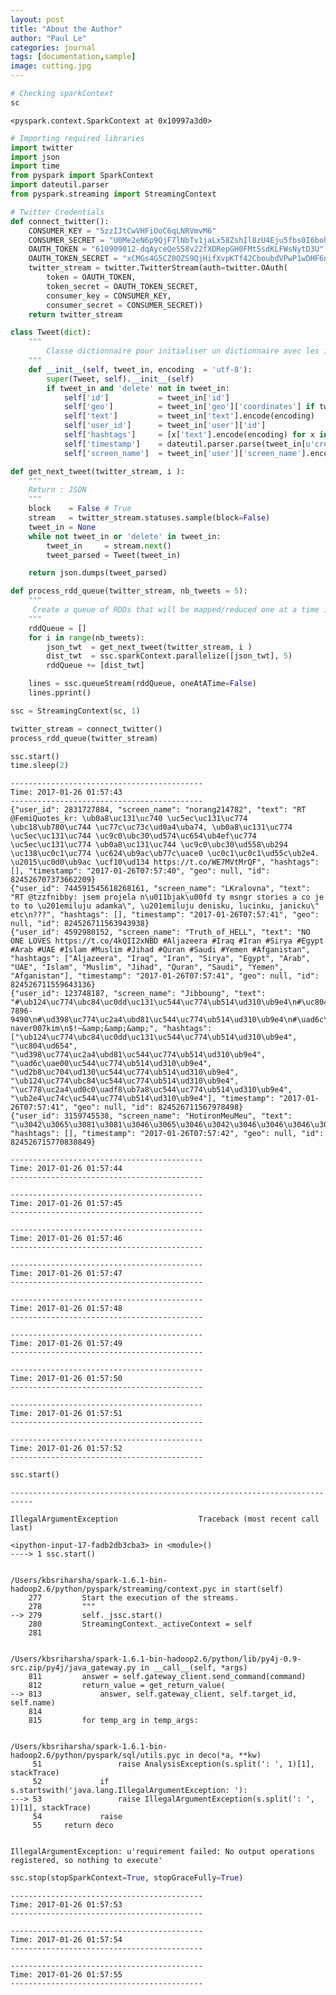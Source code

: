 ```yaml
---
layout: post
title: "About the Author"
author: "Paul Le"
categories: journal
tags: [documentation,sample]
image: cutting.jpg
---
```



```python
# Checking sparkContext
sc
```




    <pyspark.context.SparkContext at 0x10997a3d0>




```python
# Importing required libraries
import twitter
import json
import time
from pyspark import SparkContext
import dateutil.parser
from pyspark.streaming import StreamingContext
```


```python
# Twitter Credentials
def connect_twitter():
    CONSUMER_KEY = "5zzIJtCwVHFiOoC6qLNRVmvM6"
    CONSUMER_SECRET = "U0Me2eN6p9QjF7lNbTv1jaLx58ZshIl8zU4Eju5fbs0I6bohr7"
    OAUTH_TOKEN = "610909012-dqAyceQeS58v22fXDRepGH0FMtSsdKLFWsNytD3U"
    OAUTH_TOKEN_SECRET = "xCMGs4G5CZ0OZS9QjHifXvpKTf42CboubdVPwP1wDHF6n" 
    twitter_stream = twitter.TwitterStream(auth=twitter.OAuth(
        token = OAUTH_TOKEN,
        token_secret = OAUTH_TOKEN_SECRET,
        consumer_key = CONSUMER_KEY,
        consumer_secret = CONSUMER_SECRET))
    return twitter_stream
```


```python
class Tweet(dict):
    """
        Classe dictionnaire pour initialiser un dictionnaire avec les informations d'un tweet.
    """
    def __init__(self, tweet_in, encoding  = 'utf-8'):
        super(Tweet, self).__init__(self)
        if tweet_in and 'delete' not in tweet_in:
            self['id']           = tweet_in['id']
            self['geo']          = tweet_in['geo']['coordinates'] if tweet_in['geo'] else None
            self['text']         = tweet_in['text'].encode(encoding)
            self['user_id']      = tweet_in['user']['id'] 
            self['hashtags']     = [x['text'].encode(encoding) for x in tweet_in['entities']['hashtags']]
            self['timestamp']    = dateutil.parser.parse(tweet_in[u'created_at']).replace(tzinfo=None).isoformat()
            self['screen_name']  = tweet_in['user']['screen_name'].encode(encoding)
```


```python
def get_next_tweet(twitter_stream, i ):
    """
    Return : JSON
    """
    block    = False # True
    stream   = twitter_stream.statuses.sample(block=False) 
    tweet_in = None        
    while not tweet_in or 'delete' in tweet_in:
        tweet_in     = stream.next()
        tweet_parsed = Tweet(tweet_in)

    return json.dumps(tweet_parsed)
```


```python
def process_rdd_queue(twitter_stream, nb_tweets = 5):
    """
     Create a queue of RDDs that will be mapped/reduced one at a time in 1 second intervals.
    """
    rddQueue = []
    for i in range(nb_tweets):
        json_twt  = get_next_tweet(twitter_stream, i ) 
        dist_twt  = ssc.sparkContext.parallelize([json_twt], 5)
        rddQueue += [dist_twt]

    lines = ssc.queueStream(rddQueue, oneAtATime=False)
    lines.pprint()
```


```python
ssc = StreamingContext(sc, 1)
```


```python
twitter_stream = connect_twitter()
process_rdd_queue(twitter_stream)

ssc.start()
time.sleep(2)
```

    -------------------------------------------
    Time: 2017-01-26 01:57:43
    -------------------------------------------
    {"user_id": 2831727884, "screen_name": "norang214782", "text": "RT @FemiQuotes_kr: \ub0a8\uc131\uc740 \uc5ec\uc131\uc774 \ubc18\ub780\uc744 \uc77c\uc73c\ud0a4\uba74, \ub0a8\uc131\uc774 \uc5ec\uc131\uc744 \uc9c0\ubc30\ud574\uc654\ub4ef\uc774 \uc5ec\uc131\uc774 \ub0a8\uc131\uc744 \uc9c0\ubc30\ud558\ub294 \uc138\uc0c1\uc774 \uc624\ub9ac\ub77c\uace0 \uc0c1\uc0c1\ud55c\ub2e4. \u2015\uc0d0\ub9ac \ucf10\ud134 https://t.co/WE7MVtMrQF", "hashtags": [], "timestamp": "2017-01-26T07:57:40", "geo": null, "id": 824526707373662209}
    {"user_id": 744591545618268161, "screen_name": "LKralovna", "text": "RT @tzzfnibby: jsem projela n\u011bjak\u00fd ty msngr stories a co je to to \u201emiluju adamka\", \u201emiluju denisku, lucinku, janicku\" etc\n???", "hashtags": [], "timestamp": "2017-01-26T07:57:41", "geo": null, "id": 824526711563943938}
    {"user_id": 4592980152, "screen_name": "Truth_of_HELL", "text": "NO ONE LOVES https://t.co/4kQII2xNBD #Aljazeera #Iraq #Iran #Sirya #Egypt #Arab #UAE #Islam #Muslim #Jihad #Quran #Saudi #Yemen #Afganistan", "hashtags": ["Aljazeera", "Iraq", "Iran", "Sirya", "Egypt", "Arab", "UAE", "Islam", "Muslim", "Jihad", "Quran", "Saudi", "Yemen", "Afganistan"], "timestamp": "2017-01-26T07:57:41", "geo": null, "id": 824526711559643136}
    {"user_id": 123748187, "screen_name": "Jibboung", "text": "#\ub124\uc774\ubc84\uc0dd\uc131\uc544\uc774\ub514\ud310\ub9e4\n#\uc804\ud654:070-7896-9490\n#\ud398\uc774\uc2a4\ubd81\uc544\uc774\ub514\ud310\ub9e4\n#\uad6c\uae00\uc544\uc774\ub514\ud310\ub9e4\n#\ud2b8\uc704\ud130\uc544\uc774\ub514\ud310\ub9e4\n#\ub124\uc774\ubc84\uc544\uc774\ub514\ud310\ub9e4\n#\uc778\uc2a4\ud0c0\uadf8\ub7a8\uc544\uc774\ub514\ud310\ub9e4\n#\ub2e4\uc74c\uc544\uc774\ub514\ud310\ub9e4\nskype: naver007kim\n$!~&amp;&amp;&amp;", "hashtags": ["\ub124\uc774\ubc84\uc0dd\uc131\uc544\uc774\ub514\ud310\ub9e4", "\uc804\ud654", "\ud398\uc774\uc2a4\ubd81\uc544\uc774\ub514\ud310\ub9e4", "\uad6c\uae00\uc544\uc774\ub514\ud310\ub9e4", "\ud2b8\uc704\ud130\uc544\uc774\ub514\ud310\ub9e4", "\ub124\uc774\ubc84\uc544\uc774\ub514\ud310\ub9e4", "\uc778\uc2a4\ud0c0\uadf8\ub7a8\uc544\uc774\ub514\ud310\ub9e4", "\ub2e4\uc74c\uc544\uc774\ub514\ud310\ub9e4"], "timestamp": "2017-01-26T07:57:41", "geo": null, "id": 824526711567978498}
    {"user_id": 3159745538, "screen_name": "HotironMeuMeu", "text": "\u3042\u3065\u3081\u3081\u3046\u3065\u3046\u3042\u3046\u3046\u3046\u3046\u3044\u3046\u3046\u3046\u3042\u3065\u3046\u3081\u3046\u3065\u3081\u3081\u3065\u3081\u3044\u3065\u3065\u3065\u3081\u3046\u3046\u3042\u3065\u3081\u3065\u3042\u3042\u3081\u3044\u3046\u3044\u3044\u3046\u3042\u3081\u3081\u3081\u3065\u3042\u3081\u3046\u3042\u3044\u3081\u3042\u3081\u3044\u3042\u3044\u3044\u3046\u3046\u3046\u3065\u3044\u3065\u3044\u3046\u3042\u3046\u3044\u3042\u3044\u3044\u3044\u3044\u3044\u3046\u3042\u3042\u3044\u3065\u3065\u3081\u3065\u3081\u3044\u3046\u3081\u3081\u3042\u3044\u3065\u3044\u3042\u3065\u3046\u3042\u3065\u3042\u3046\u3065\u3081\u3081\u3044\u3081\u3042\u3065\u3046\u3065\u3042\u3046\u3081\u3044\u3065\u3046\u3042\u3044\u3046\u3044\u3044\u3081\u3046\u3081\u3065\u3081\u3065\u3046\u3046\u3044\u3046\u3065\u3046\u3065\u3046\u3081\u3042\u3044", "hashtags": [], "timestamp": "2017-01-26T07:57:42", "geo": null, "id": 824526715770830849}
    
    -------------------------------------------
    Time: 2017-01-26 01:57:44
    -------------------------------------------
    
    -------------------------------------------
    Time: 2017-01-26 01:57:45
    -------------------------------------------
    
    -------------------------------------------
    Time: 2017-01-26 01:57:46
    -------------------------------------------
    
    -------------------------------------------
    Time: 2017-01-26 01:57:47
    -------------------------------------------
    
    -------------------------------------------
    Time: 2017-01-26 01:57:48
    -------------------------------------------
    
    -------------------------------------------
    Time: 2017-01-26 01:57:49
    -------------------------------------------
    
    -------------------------------------------
    Time: 2017-01-26 01:57:50
    -------------------------------------------
    
    -------------------------------------------
    Time: 2017-01-26 01:57:51
    -------------------------------------------
    
    -------------------------------------------
    Time: 2017-01-26 01:57:52
    -------------------------------------------
    



```python
ssc.start()
```


    ---------------------------------------------------------------------------

    IllegalArgumentException                  Traceback (most recent call last)

    <ipython-input-17-fadb2db3cba3> in <module>()
    ----> 1 ssc.start()
    

    /Users/kbsriharsha/spark-1.6.1-bin-hadoop2.6/python/pyspark/streaming/context.pyc in start(self)
        277         Start the execution of the streams.
        278         """
    --> 279         self._jssc.start()
        280         StreamingContext._activeContext = self
        281 


    /Users/kbsriharsha/spark-1.6.1-bin-hadoop2.6/python/lib/py4j-0.9-src.zip/py4j/java_gateway.py in __call__(self, *args)
        811         answer = self.gateway_client.send_command(command)
        812         return_value = get_return_value(
    --> 813             answer, self.gateway_client, self.target_id, self.name)
        814 
        815         for temp_arg in temp_args:


    /Users/kbsriharsha/spark-1.6.1-bin-hadoop2.6/python/pyspark/sql/utils.pyc in deco(*a, **kw)
         51                 raise AnalysisException(s.split(': ', 1)[1], stackTrace)
         52             if s.startswith('java.lang.IllegalArgumentException: '):
    ---> 53                 raise IllegalArgumentException(s.split(': ', 1)[1], stackTrace)
         54             raise
         55     return deco


    IllegalArgumentException: u'requirement failed: No output operations registered, so nothing to execute'



```python
ssc.stop(stopSparkContext=True, stopGraceFully=True)
```

    -------------------------------------------
    Time: 2017-01-26 01:57:53
    -------------------------------------------
    
    -------------------------------------------
    Time: 2017-01-26 01:57:54
    -------------------------------------------
    
    -------------------------------------------
    Time: 2017-01-26 01:57:55
    -------------------------------------------
    



```python

```
